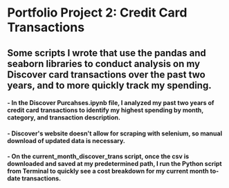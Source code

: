 # Portfolio Project 2: Credit Card Transactions

## Some scripts I wrote that use the pandas and seaborn libraries to conduct analysis on my Discover card transactions over the past two years, and to more quickly track my spending.

#### - In the Discover Purcahses.ipynb file, I analyzed my past two years of credit card transactions to identify my highest spending by month, category, and transaction description.
#### - Discover's website doesn't allow for scraping with selenium, so manual download of updated data is necessary.
#### - On the current_month_discover_trans script, once the csv is downloaded and saved at my predetermined path, I run the Python script from Terminal to quickly see a cost breakdown for my current month to-date transactions.
